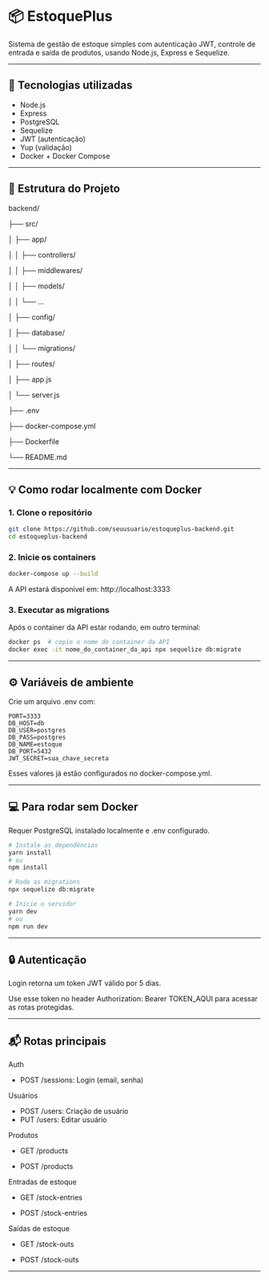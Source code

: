 # 📦 EstoquePlus

Sistema de gestão de estoque simples com autenticação JWT, controle de entrada e saída de produtos, usando Node.js, Express e Sequelize.

---

## 🚀 Tecnologias utilizadas

- Node.js
- Express
- PostgreSQL
- Sequelize
- JWT (autenticação)
- Yup (validação)
- Docker + Docker Compose

---

## 📂 Estrutura do Projeto
backend/

├── src/

│ ├── app/

│ │ ├── controllers/

│ │ ├── middlewares/

│ │ ├── models/

│ │ └── ...

│ ├── config/

│ ├── database/

│ │ └── migrations/

│ ├── routes/

│ ├── app.js

│ └── server.js

├── .env

├── docker-compose.yml

├── Dockerfile

└── README.md

---

## 💡 Como rodar localmente com Docker

### 1. Clone o repositório

```bash
git clone https://github.com/seuusuario/estoqueplus-backend.git
cd estoqueplus-backend
```
### 2. Inicie os containers
```bash
docker-compose up --build
```
A API estará disponível em: http://localhost:3333

### 3. Executar as migrations
Após o container da API estar rodando, em outro terminal:
```bash
docker ps  # copie o nome do container da API
docker exec -it nome_do_container_da_api npx sequelize db:migrate
```
---
## ⚙️ Variáveis de ambiente
Crie um arquivo .env com:
```
PORT=3333
DB_HOST=db
DB_USER=postgres
DB_PASS=postgres
DB_NAME=estoque
DB_PORT=5432
JWT_SECRET=sua_chave_secreta
```
Esses valores já estão configurados no docker-compose.yml.

---
## 💻 Para rodar sem Docker
Requer PostgreSQL instalado localmente e .env configurado.
```bash
# Instale as dependências
yarn install
# ou
npm install

# Rode as migrations
npx sequelize db:migrate

# Inicie o servidor
yarn dev
# ou
npm run dev
```
---
## 🔒 Autenticação
Login retorna um token JWT válido por 5 dias.

Use esse token no header Authorization: Bearer TOKEN_AQUI para acessar as rotas protegidas.

---
## 📬 Rotas principais
Auth 

- POST /sessions: Login (email, senha)

Usuários

- POST /users: Criação de usuário
- PUT /users: Editar usuário

Produtos

- GET /products

- POST /products

Entradas de estoque

- GET /stock-entries

- POST /stock-entries

Saídas de estoque

- GET /stock-outs

- POST /stock-outs

---